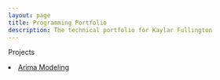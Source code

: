 ```yaml
---
layout: page
title: Programming Portfolio
description: The technical portfolio for Kaylar Fullington
---
```


Projects
<li class="masthead__menu-item">
    <a href="pages/arima_modeling.html">Arima Modeling</a>
</li>